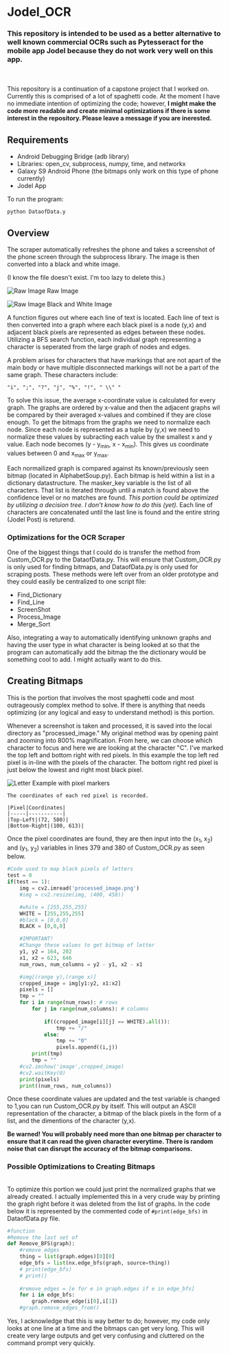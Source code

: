 # Jodel_OCR

### This repository is intended to be used as a better alternative to well known commercial OCRs such as Pytesseract for the mobile app Jodel because they do not work very well on this app.
\
\
This repository is a continuation of a capstone project that I worked on. Currently this is comprised of a lot of spaghetti code. At the moment I have no immediate intention of optimizing the code; however, **I might make the code more readable and create minimal optimizations if there is some interest in the repository. Please leave a message if you are inerested.**

## Requirements
* Android Debugging Bridge (adb library)
* Libraries: open_cv, subprocess, numpy, time, and networkx
* Galaxy S9 Android Phone (the bitmaps only work on this type of phone currently)
* Jodel App

To run the program:

    python DataofData.y

## Overview

The scraper automatically refreshes the phone and takes a screenshot of the phone screen through the subprocess library. The image is then converted into a black and white image. 

(I know the file doesn't exist. I'm too lazy to delete this.)

![Raw Image](Images/raw_image.png)
Raw Image

![Raw Image](Images/processed_image.png)
Black and White Image

A function figures out where each line of text is located. Each line of text is then converted into a graph where each black pixel is a node (y,x) and adjacent black pixels are represented as edges between these nodes. Utilizing a BFS search function, each individual graph representing a character is seperated from the large graph of nodes and edges.

A problem arises for characters that have markings that are not apart of the main body or have multiple disconnected markings will not be a part of the same graph. These characters include: 
    
    "i", ";", "?", "j", "%", "!", " \\" " 

To solve this issue, the average x-coordinate value is calculated for every graph. The graphs are ordered by x-value and then the adjacent graphs wil be compared by their averaged x-values and combined if they are close enough. To get the bitmaps from the graphs we need to normalize each node. Since each node is represented as a tuple by (y,x) we need to normalize these values by subracting each value by the smallest x and y value. Each node becomes (y - y<sub>min</sub>, x - x<sub>min</sub>). This gives us coordinate values between 0 and x<sub>max</sub> or y<sub>max</sub>. 

Each normailized graph is compared against its known/previously seen bitmap (located in AlphabetSoup.py). Each bitmap is held within a list in a dictionary datastructure. The masker_key variable is the list of all characters. That list is iterated through until a match is found above the confidence level or no matches are found. *This portion could be optimized by utilizing a decision tree. I don't know how to do this (yet).* Each line of characters are concatenated until the last line is found and the entire string (Jodel Post) is returend. 

### Optimizations for the OCR Scraper

One of the biggest things that I could do is transfer the method from Custom_OCR.py to the DataofData.py. This will ensure that Custom_OCR.py is only used for finding bitmaps, and DataofData.py is only used for scraping posts. These methods were left over from an older prototype and they could easily be centralized to one script file:
* Find_Dictionary
* Find_Line
* ScreenShot
* Process_Image
* Merge_Sort

Also, integrating a way to automatically identifying unknown graphs and having the user type in what character is being looked at so that the program can automatically add the bitmap the the dictionary would be something cool to add. I might actually want to do this.

## Creating Bitmaps
This is the portion that involves the most spaghetti code and most outrageously complex method to solve. If there is anything that needs optimizing (or any logical and easy to understand method) is this portion.

Whenever a screenshot is taken and processed, it is saved into the local directory as "processed_image." My original method was by opening paint and zooming into 800% magnification. From here, we can choose which character to focus and here we are looking at the character "C". I've marked the top left and bottom right with red pixels. In this example the top left red pixel is in-line with the pixels of the character. The bottom right red pixel is just below the lowest and right most black pixel.

![Letter Example with pixel markers](Images/Letter_Example.png)

    The coordinates of each red pixel is recorded.
    
    |Pixel|Coordinates|
    |-----|-----------|
    |Top-Left|(72, 580)|
    |Bottom-Right|(100, 613)|

Once the pixel coordinates are found, they are then input into the (x<sub>1</sub>, x<sub>2</sub>) and (y<sub>1</sub>, y<sub>2</sub>) variables in lines 379 and 380 of Custom_OCR.py as seen below.

```Python
#Code used to map black pixels of letters
test = 0
if(test == 1):
    img = cv2.imread('processed_image.png')
    #img = cv2.resize(img, (400, 450))

    #white = [255,255,255]
    WHITE = [255,255,255]
    #black = [0,0,0]
    BLACK = [0,0,0]

    #IMPORTANT!
    #Change these values to get bitmap of letter
    y1, y2 = 164, 202
    x1, x2 = 623, 646
    num_rows, num_columns = y2 - y1, x2 - x1

    #img[(range y),(range x)]
    cropped_image = img[y1:y2, x1:x2]
    pixels = []
    tmp = ""
    for i in range(num_rows): # rows
        for j in range(num_columns): # columns
            
            if((cropped_image[i][j] == WHITE).all()):
                tmp += "/"
            else:
                tmp += "0"
                pixels.append((i,j))
        print(tmp)
        tmp = ""
    #cv2.imshow('image',cropped_image)
    #cv2.waitKey(0)
    print(pixels)
    print((num_rows, num_columns))
```

Once these coordinate values are updated and the test variable is changed to 1,you can run Custom_OCR.py by itself. This will output an ASCII representation of the character, a bitmap of the black pixels in the form of a list, and the dimentions of the character (y,x).

**Be warned! You will probably need more than one bitmap per character to ensure that it can read the given character everytime. There is random noise that can disrupt the accuracy of the bitmap comparisons.**

### Possible Optimizations to Creating Bitmaps
\
To optimize this portion we could just print the normalized graphs that we already created. I actually implemented this in a very crude way by printing the graph right before it was deleted from the list of graphs. In the code below it is represented by the commented code of ```#print(edge_bfs)``` in DataofData.py file.

```Python
#function
#Remove the last set of 
def Remove_BFS(graph):
    #remove edges
    thing = list(graph.edges)[0][0]
    edge_bfs = list(nx.edge_bfs(graph, source=thing))
    # print(edge_bfs)
    # print()
    
    #remove_edges = [e for e in graph.edges if e in edge_bfs]
    for i in edge_bfs:
        graph.remove_edge(i[0],i[1])
    #graph.remove_edges_from()
```
Yes, I acknowledge that this is way better to do; however, my code only looks at one line at a time and the bitmaps can get very long. This will create very large outputs and get very confusing and cluttered on the command prompt very quickly. 